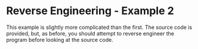 # Reverse Engineering - Example 2

This example is slightly more complicated than the first. The source code is provided, but, as before, you should attempt to reverse engineer the program before looking at the source code.
